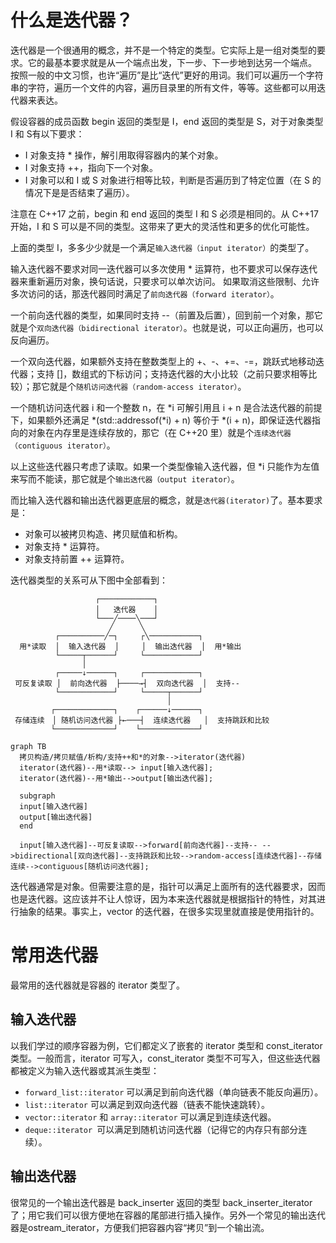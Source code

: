 

# 什么是迭代器？

迭代器是一个很通用的概念，并不是一个特定的类型。它实际上是一组对类型的要求。它的最基本要求就是从一个端点出发，下一步、下一步地到达另一个端点。
按照一般的中文习惯，也许“遍历”是比“迭代”更好的用词。我们可以遍历一个字符串的字符，遍历一个文件的内容，遍历目录里的所有文件，等等。这些都可以用迭代器来表达。

假设容器的成员函数 begin 返回的类型是 I，end 返回的类型是 S，对于对象类型 I 和 S有以下要求：

- I 对象支持 * 操作，解引用取得容器内的某个对象。
- I 对象支持 ++，指向下一个对象。
- I 对象可以和 I 或 S 对象进行相等比较，判断是否遍历到了特定位置（在 S 的情况下是是否结束了遍历）。

注意在 C++17 之前，begin 和 end 返回的类型 I 和 S 必须是相同的。从 C++17 开始，I 和 S 可以是不同的类型。这带来了更大的灵活性和更多的优化可能性。

上面的类型 I，多多少少就是一个满足`输入迭代器（input iterator）`的类型了。

输入迭代器不要求对同一迭代器可以多次使用 * 运算符，也不要求可以保存迭代器来重新遍历对象，换句话说，只要求可以单次访问。
如果取消这些限制、允许多次访问的话，那迭代器同时满足了`前向迭代器（forward iterator）`。

一个前向迭代器的类型，如果同时支持 --（前置及后置），回到前一个对象，那它就是个`双向迭代器（bidirectional iterator）`。也就是说，可以正向遍历，也可以反向遍历。

一个双向迭代器，如果额外支持在整数类型上的 +、-、+=、-=，跳跃式地移动迭代器；支持 []，数组式的下标访问；支持迭代器的大小比较（之前只要求相等比较）；那它就是个`随机访问迭代器（random-access iterator）`。

一个随机访问迭代器 i 和一个整数 n，在 *i 可解引用且 i + n 是合法迭代器的前提下，如果额外还满足 *(std::addressof(*i) + n) 等价于 *(i + n)，即保证迭代器指向的对象在内存里是连续存放的，那它（在 C++20 里）就是个`连续迭代器（contiguous iterator）`。

以上这些迭代器只考虑了读取。如果一个类型像输入迭代器，但 *i 只能作为左值来写而不能读，那它就是个`输出迭代器（output iterator）`。

而比输入迭代器和输出迭代器更底层的概念，就是`迭代器(iterator)`了。基本要求是：

- 对象可以被拷贝构造、拷贝赋值和析构。
- 对象支持 * 运算符。
- 对象支持前置 ++ 运算符。

迭代器类型的关系可从下图中全部看到：

```
                   ┌────────────┐
                   │   迭代器    │
                   └───╱────╲───┘
                      ╱      ╲
          ┌──────────╱─┐     ┌╲───────────┐
  用*读取  │  输入迭代器  │     │  输出迭代器  │  用*输出
          └─────┬──────┘     └────────────┘
                │
          ┌─────↓──────┐     ┌────────────┐
 可反复读取 │  前向迭代器  ├────→┤  双向迭代器  │  支持--
          └────────────┘     └─────┬──────┘
                                   │
         ┌─────────────┐    ┌──────↓──────┐
 存储连续　│ 随机访问迭代器 ├←───┤  连续迭代器   │  支持跳跃和比较
         └─────────────┘    └─────────────┘

```



```mermaid
graph TB
  拷贝构造/拷贝赋值/析构/支持++和*的对象-->iterator(迭代器)
  iterator(迭代器)--用*读取--> input[输入迭代器];
  iterator(迭代器)--用*输出-->output[输出迭代器];
  
  subgraph  
  input[输入迭代器]
  output[输出迭代器]
  end
  
  input[输入迭代器]--可反复读取-->forward[前向迭代器]--支持-- -->bidirectional[双向迭代器]--支持跳跃和比较-->random-access[连续迭代器]--存储连续-->contiguous[随机访问迭代器];

```

迭代器通常是对象。但需要注意的是，指针可以满足上面所有的迭代器要求，因而也是迭代器。这应该并不让人惊讶，因为本来迭代器就是根据指针的特性，对其进行抽象的结果。事实上，vector 的迭代器，在很多实现里就直接是使用指针的。

# 常用迭代器

最常用的迭代器就是容器的 iterator 类型了。

## 输入迭代器

以我们学过的顺序容器为例，它们都定义了嵌套的 iterator 类型和 const_iterator 类型。一般而言，iterator 可写入，const_iterator 类型不可写入，但这些迭代器都被定义为输入迭代器或其派生类型：

- `forward_list::iterator` 可以满足到前向迭代器（单向链表不能反向遍历）。
- `list::iterator` 可以满足到双向迭代器（链表不能快速跳转）。 
- `vector::iterator` 和 `array::iterator` 可以满足到连续迭代器。 
- `deque::iterator `可以满足到随机访问迭代器（记得它的内存只有部分连续）。

## 输出迭代器

很常见的一个输出迭代器是 back_inserter 返回的类型 back_inserter_iterator了；用它我们可以很方便地在容器的尾部进行插入操作。另外一个常见的输出迭代器是ostream_iterator，方便我们把容器内容“拷贝”到一个输出流。

